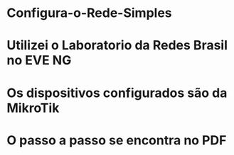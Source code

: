 # Configura-o-Rede-Simples



# Utilizei o Laboratorio da Redes Brasil no EVE NG



# Os dispositivos configurados são da MikroTik


# O passo a passo se encontra no PDF
